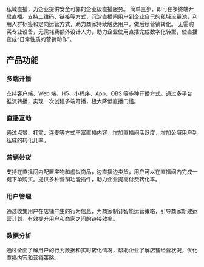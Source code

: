 私域直播，为企业提供安全可靠的企业级直播服务。
简单三步，即可在多终端开启直播。支持二维码、链接等方式，沉淀直播间用户到企业自己的私域流量池，利用人群标签和定向运营方式，助力商家持续触达用户，做后续营销转化。
无需购买专业设备，无需耗费额外设计人力，助力企业使用直播完成数字化转型，使直播变成“日常性质的营销动作”。


## 产品功能
### 多端开播
支持客户端、Web 端、H5、小程序、App、OBS 等多种开播方式。通过多平台推流转播，实现一次创建多端开播，极大降低直播门槛。

### 直播互动
通过点赞、打赏、连麦等方式丰富直播内容，增加直播间活跃度，增加公域用户到私域的转化几率。

### 营销带货
支持在直播间内配置实物和虚拟商品，边直播边卖货，用户可以在直播间内完成一键下单购买。提供多种营销功能插件，助力企业提高付费转化率。

### 用户管理
通过收集用户在店铺产生的行为信息，为商家制订智能运营策略，引导商家新建运营计划，有效提升用户和商家之间的链接效率。

### 数据分析
通过全面了解用户的行为数据和实时转化情况，帮助企业了解店铺经营状况，优化直播内容和营销策略。

